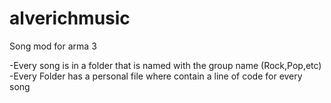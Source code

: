 # alverichmusic
Song mod for arma 3

-Every song is in a folder that is named with the group name (Rock,Pop,etc)
-Every Folder has a personal file where contain a line of code for every song
